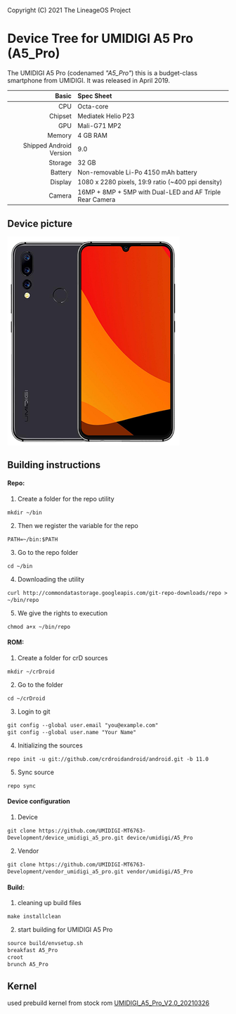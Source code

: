 Copyright (C) 2021 The LineageOS Project

Device Tree for UMIDIGI A5 Pro (A5_Pro)
==========================================

The UMIDIGI A5 Pro (codenamed _"A5_Pro"_) this is a budget-class smartphone from UMIDIGI.
It was released in April 2019.

| Basic                   | Spec Sheet                                                                                                                     |
| -----------------------:|:------------------------------------------------------------------------------------------------------------------------------ |
| CPU                     | Octa-core                                                                                                                      |
| Chipset                 | Mediatek Helio P23                                                                                                             |
| GPU                     | Mali-G71 MP2                                                                                                                   |
| Memory                  | 4 GB RAM                                                                                                                       |
| Shipped Android Version | 9.0                                                                                                                            |
| Storage                 | 32 GB                                                                                                                          |
| Battery                 | Non-removable Li-Po 4150 mAh battery                                                                                           |
| Display                 | 1080 x 2280 pixels, 19:9 ratio (~400 ppi density)                                                                              |
| Camera                  | 16MP + 8MP + 5MP with Dual-LED and AF Triple Rear Camera                                                                       | 

## Device picture
<img src="https://raw.githubusercontent.com/Hadenix/Hadenix.github.io/master/images/umidigi-a5-pro/logo.png"/>

## Building instructions

#### Repo:

1. Create a folder for the repo utility
```
mkdir ~/bin
```
2. Then we register the variable for the repo
```
PATH=~/bin:$PATH
```
3. Go to the repo folder
```
cd ~/bin
```
4. Downloading the utility
```
curl http://commondatastorage.googleapis.com/git-repo-downloads/repo > ~/bin/repo
```
5. We give the rights to execution
```
chmod a+x ~/bin/repo
```

#### ROM:

1. Create a folder for crD sources
```
mkdir ~/crDroid
```
2. Go to the folder
```
cd ~/crDroid
```
3. Login to git
```
git config --global user.email "you@example.com"
git config --global user.name "Your Name"
```
4. Initializing the sources
```
repo init -u git://github.com/crdroidandroid/android.git -b 11.0
```
5. Sync source
```
repo sync
```

#### Device configuration

1. Device
```
git clone https://github.com/UMIDIGI-MT6763-Development/device_umidigi_a5_pro.git device/umidigi/A5_Pro
```
2. Vendor
```
git clone https://github.com/UMIDIGI-MT6763-Development/vendor_umidigi_a5_pro.git vendor/umidigi/A5_Pro
```

#### Build:
1. cleaning up build files
```
make installclean
```

2. start building for UMIDIGI A5 Pro
```
source build/envsetup.sh
breakfast A5_Pro
croot
brunch A5_Pro
```

## Kernel

used prebuild kernel from stock rom [UMIDIGI_A5_Pro_V2.0_20210326](https://www.mediafire.com/file/kjrks8pn2w478xq/UMIDIGI_A5_Pro_V2.0_20210326.rar/file)
